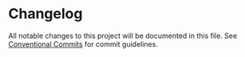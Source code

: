 # Changelog

All notable changes to this project will be documented in this file. See [Conventional Commits](https://conventionalcommits.org) for commit guidelines.